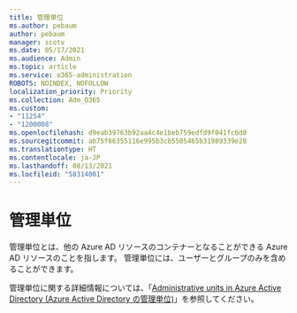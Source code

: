 ```yaml
---
title: 管理単位
ms.author: pebaum
author: pebaum
manager: scotv
ms.date: 05/17/2021
ms.audience: Admin
ms.topic: article
ms.service: o365-administration
ROBOTS: NOINDEX, NOFOLLOW
localization_priority: Priority
ms.collection: Adm_O365
ms.custom:
- "11254"
- "1200008"
ms.openlocfilehash: d9eab39763b92aa4c4e1beb759edfd9f041fc6d0
ms.sourcegitcommit: ab75f66355116e995b3cb5505465b31989339e28
ms.translationtype: HT
ms.contentlocale: ja-JP
ms.lasthandoff: 08/13/2021
ms.locfileid: "58314001"
---
```

# <a name="administrative-units"></a>管理単位

管理単位とは、他の Azure AD リソースのコンテナーとなることができる Azure AD リソースのことを指します。 管理単位には、ユーザーとグループのみを含めることができます。

管理単位に関する詳細情報については、「[Administrative units in Azure Active Directory (Azure Active Directory の管理単位)](https://docs.microsoft.com/azure/active-directory/roles/administrative-units)」を参照してください。